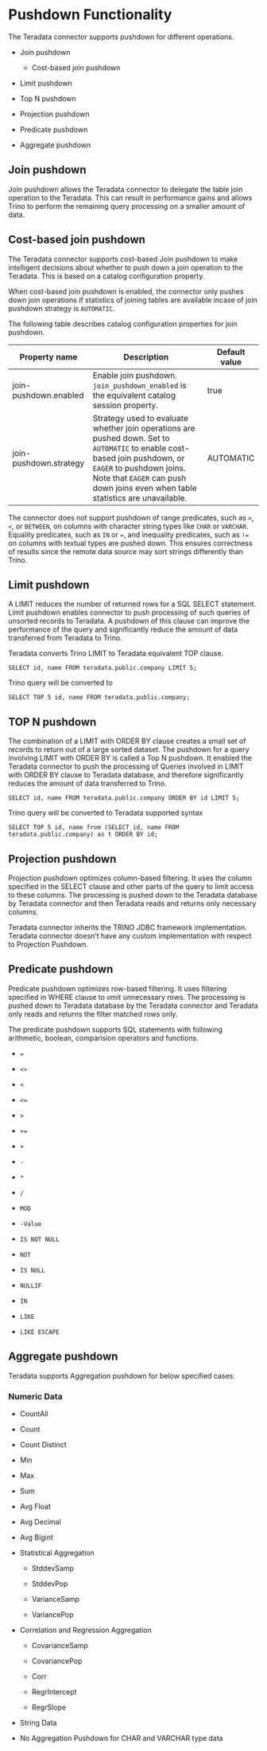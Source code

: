 # Pushdown Functionality
The Teradata connector supports pushdown for different operations.

* Join pushdown

  - Cost-based join pushdown

* Limit pushdown

* Top N pushdown

* Projection pushdown

* Predicate pushdown

* Aggregate pushdown

## Join pushdown
Join pushdown allows the Teradata connector to delegate the table join operation to the Teradata. This can result in performance gains and allows Trino to perform the remaining query processing on a smaller amount of data.

## Cost-based join pushdown
The Teradata connector supports cost-based Join pushdown to make intelligent decisions about whether to push down a join operation to the Teradata. This is based on a catalog configuration property.

When cost-based join pushdown is enabled, the connector only pushes down join operations if statistics of joining tables are available incase of join pushdown strategy is ```AUTOMATIC```. 

The following table describes catalog configuration properties for join pushdown.

| Property name           | Description                                                                 | Default value |
|-------------------------|-----------------------------------------------------------------------------|---------------|
| join-pushdown.enabled  | Enable join pushdown. `join_pushdown_enabled` is the equivalent catalog session property. | true          |
| join-pushdown.strategy | Strategy used to evaluate whether join operations are pushed down. Set to `AUTOMATIC` to enable cost-based join pushdown, or `EAGER` to pushdown joins. Note that `EAGER` can push down joins even when table statistics are unavailable. | AUTOMATIC |

The connector does not support pushdown of range predicates, such as ```>```, ```<```, or ```BETWEEN```, on columns with character string types like ```CHAR``` or ```VARCHAR```. Equality predicates, such as ```IN``` or ```=```, and inequality predicates, such as ```!=``` on columns with textual types are pushed down. This ensures correctness of results since the remote data source may sort strings differently than Trino.


## Limit pushdown
A LIMIT reduces the number of returned rows for a SQL SELECT statement. Limit pushdown enables connector to push processing of such queries of unsorted records to Teradata. A pushdown of this clause can improve the performance of the query and significantly reduce the amount of data transferred from Teradata to Trino.

Teradata converts Trino LIMIT to Teradata equivalent TOP clause.

```SELECT id, name FROM teradata.public.company LIMIT 5;```

Trino query will be converted to 

```SELECT TOP 5 id, name FROM teradata.public.company;```

## TOP N pushdown
The combination of a LIMIT with ORDER BY clause creates a small set of records to return out of a large sorted dataset. The pushdown for a query involving LIMIT with ORDER BY is called a Top N pushdown. It enabled the Teradata connector to push the processing of Queries involved in LIMIT with ORDER BY clause to Teradata database, and therefore significantly reduces the amount of data transferred to Trino.

```SELECT id, name FROM teradata.public.company ORDER BY id LIMIT 5;``` 

Trino query will be converted to Teradata supported syntax 

```SELECT TOP 5 id, name from (SELECT id, name FROM teradata.public.company) as t ORDER BY id;```

## Projection pushdown
Projection pushdown optimizes column-based filtering. It uses the column specified in the SELECT clause and other parts of the query to limit access to these columns. The processing is pushed down to the Teradata database by Teradata connector and then Teradata reads and returns only necessary columns.

Teradata connector inherits the TRINO JDBC framework implementation. Teradata connector doesn’t have any custom implementation with respect to Projection Pushdown. 

## Predicate pushdown
Predicate pushdown optimizes row-based filtering. It uses filtering specified in WHERE clause to omit unnecessary rows. The processing is pushed down to Teradata database by the Teradata connector and Teradata only reads and returns the filter matched rows only.

The predicate pushdown supports SQL statements with following arithmetic, boolean, comparision operators and functions.

* `=`

* `<>`

* `<`

* `<=`

* `>`

* `>=`

* `+`

* `-`

* `*`

* `/`

* `MOD`

* `-Value`

* `IS NOT NULL`

* `NOT`

* `IS NULL`

* `NULLIF`

* `IN`

* `LIKE`

* `LIKE ESCAPE`

## Aggregate pushdown
Teradata supports Aggregation pushdown for below specified cases.

### Numeric Data
* CountAll 

* Count

* Count Distinct

* Min

* Max

* Sum

* Avg Float

* Avg Decimal

* Avg Bigint

* Statistical Aggregation

  - StddevSamp

  - StddevPop

  - VarianceSamp

  - VariancePop

* Correlation and Regression Aggregation

  - CovarianceSamp

  - CovariancePop

  - Corr

  - RegrIntercept

  - RegrSlope

* String Data

* No Aggregation Pushdown for CHAR and VARCHAR type data

